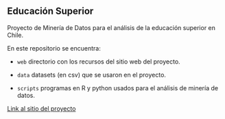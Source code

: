 ## Educación Superior

Proyecto de Minería de Datos para el análisis de la educación superior en Chile.

En este repositorio se encuentra:

- `web` directorio con los recursos del sitio web del proyecto.

- `data` datasets (en csv) que se usaron en el proyecto.

- `scripts` programas en R y python usados para el análisis de minería de datos.

[Link al sitio del proyecto](http://users.dcc.uchile.cl/~spenafie/DME)
